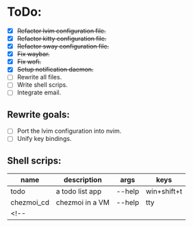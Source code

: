 # ToDo:

* [X] ~~Refactor lvim configuration file.~~
* [X] ~~Refactor kitty configuration file.~~
* [X] ~~Refactor sway configuration file.~~
* [X] ~~Fix waybar.~~
* [X] ~~Fix wofi.~~
* [X] ~~Setup notification daemon.~~
* [ ] Rewrite all files.
* [ ] Write shell scrips.
* [ ] Integrate email.

<!-- * [X] ~~PLACEHOLDER~~ -->

## Rewrite goals:

* [ ] Port the lvim configuration into nvim.
* [ ] Unify key bindings.

## Shell scrips:

|name|description|args|keys|
|--|--|--|--|
|todo|a todo list app| --help|win+shift+t|
|chezmoi_cd|chezmoi in a VM| --help|tty|
<!-- ||||| -->
